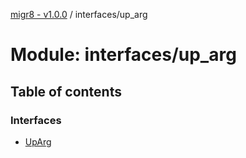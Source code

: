 [migr8 - v1.0.0](../README.md) / interfaces/up_arg

# Module: interfaces/up_arg

## Table of contents

### Interfaces

- [UpArg](../interfaces/interfaces_up_arg.UpArg.md)
